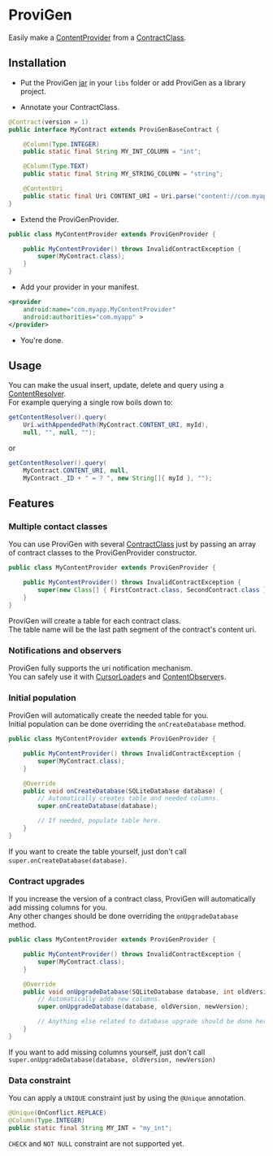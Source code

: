 # ProviGen

Easily make a [ContentProvider] from a [ContractClass].    

## Installation

* Put the ProviGen [jar] in your `libs` folder or add ProviGen as a library project.

[jar]: https://github.com/TimotheeJeannin/ProviGen/tree/master/ProviGenDownloads

* Annotate your ContractClass.

```java
@Contract(version = 1)
public interface MyContract extends ProviGenBaseContract {

	@Column(Type.INTEGER)
	public static final String MY_INT_COLUMN = "int";

	@Column(Type.TEXT)
	public static final String MY_STRING_COLUMN = "string";

	@ContentUri
	public static final Uri CONTENT_URI = Uri.parse("content://com.myapp/table_name");
}
```

* Extend the ProviGenProvider.

```java
public class MyContentProvider extends ProviGenProvider {

	public MyContentProvider() throws InvalidContractException {
		super(MyContract.class);
	}
}
```

* Add your provider in your manifest.

```xml
<provider
    android:name="com.myapp.MyContentProvider"
    android:authorities="com.myapp" >
</provider>
```

* You're done.

## Usage

You can make the usual insert, update, delete and query using a [ContentResolver].    
For example querying a single row boils down to:
```java
getContentResolver().query(	
	Uri.withAppendedPath(MyContract.CONTENT_URI, myId),
	null, "", null, "");
```
or 
```java
getContentResolver().query(
	MyContract.CONTENT_URI, null, 
	MyContract._ID + " = ? ", new String[]{ myId }, "");
```

## Features

### Multiple contact classes

You can use ProviGen with several [ContractClass] just by passing an array of contract classes to the ProviGenProvider constructor.
```java
public class MyContentProvider extends ProviGenProvider {

	public MyContentProvider() throws InvalidContractException {
		super(new Class[] { FirstContract.class, SecondContract.class });
	}
}
```
ProviGen will create a table for each contract class.     
The table name will be the last path segment of the contract's content uri.

### Notifications and observers

ProviGen fully supports the uri notification mechanism.   
You can safely use it with [CursorLoader]s and [ContentObserver]s.

### Initial population

ProviGen will automatically create the needed table for you.    
Initial population can be done overriding the `onCreateDatabase` method.
```java
public class MyContentProvider extends ProviGenProvider {

	public MyContentProvider() throws InvalidContractException {
		super(MyContract.class);
	}

	@Override
	public void onCreateDatabase(SQLiteDatabase database) {
		// Automatically creates table and needed columns.
		super.onCreateDatabase(database); 

		// If needed, populate table here.
	}
}
```
If you want to create the table yourself, just don't call `super.onCreateDatabase(database)`.

### Contract upgrades

If you increase the version of a contract class, ProviGen will automatically add missing columns for you.    
Any other changes should be done overriding the `onUpgradeDatabase` method.
```java
public class MyContentProvider extends ProviGenProvider {

	public MyContentProvider() throws InvalidContractException {
		super(MyContract.class);
	}

	@Override
	public void onUpgradeDatabase(SQLiteDatabase database, int oldVersion, int newVersion) {
		// Automatically adds new columns.
		super.onUpgradeDatabase(database, oldVersion, newVersion);

		// Anything else related to database upgrade should be done here. 
	}
}
```
If you want to add missing columns yourself, just don't call `super.onUpgradeDatabase(database, oldVersion, newVersion)`

### Data constraint

You can apply a `UNIQUE` constraint just by using the `@Unique` annotation.

```java
@Unique(OnConflict.REPLACE)
@Column(Type.INTEGER)
public static final String MY_INT = "my_int";
```

`CHECK` and `NOT NULL` constraint are not supported yet.

[ContentObserver]: https://developer.android.com/reference/android/database/ContentObserver.html

[CursorLoader]: http://developer.android.com/reference/android/content/CursorLoader.html

[ContentProvider]: https://developer.android.com/reference/android/content/ContentProvider.html

[ContractClass]: http://developer.android.com/guide/topics/providers/content-provider-basics.html#ContractClasses

[ContentResolver]: https://developer.android.com/reference/android/content/ContentResolver.html
